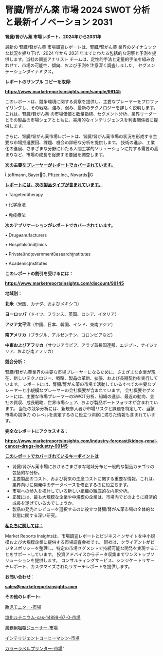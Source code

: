 # 腎臓/腎がん薬 市場 2024 SWOT 分析と最新イノベーション 2031

<strong>腎臓/腎がん薬 市場レポート、2024年から2031年</strong>

最新の 腎臓/腎がん薬 市場調査レポートは、腎臓/腎がん薬 業界のダイナミックな状況を掘り下げ、2024 年から 2031 年までにわたる包括的な洞察と予測を提供します。当社の調査アナリスト チームは、定性的手法と定量的手法を組み合わせて、市場の可能性、傾向、および予測を注意深く調査しました。 セグメンテーションダイナミクス。



<strong>レポートのサンプル コピーを取得:</strong> <a href=https://www.marketreportsinsights.com/sample/99145>

<strong><u>https://www.marketreportsinsights.com/sample/99145</u></strong></a>

このレポートは、競争環境に関する洞察を提供し、主要なプレーヤーをプロファイリングし、その戦略、強み、弱み、最新のテクノロジーを詳しく説明します。 これは、腎臓/腎がん薬 の市場価値と数量指標、セグメント分析、業界リーダーとその製品の市場シェアとともに、実用的なインテリジェンスを利害関係者に提供します。

さらに、腎臓/腎がん薬市場レポートは、腎臓/腎がん薬市場の状況を形成する主要な市場推進要因、課題、機会の詳細な分析を提供します。 技術の進歩、工業化の進展、さまざまな分野にわたる人間工学的ソリューションに対する需要の高まりなど、市場の成長を促進する要因を調査します。



<strong><u>次の主要なプレーヤーがレポートでカバーされています。</u></strong>

.offmann, BayerG, Pfizer,Inc., NovartisG



<strong><u><b>レポートには、次の製品タイプが含まれています。</b></u></strong>

• Targetedherapy

• 化学療法

• 免疫療法



<strong><b>次のアプリケーションがレポートでカバーされています。</b></strong>

• Druganufacturers

• Hospitalsndlinics

• Privatendovernmentesearchnstitutes

• Academicnstitutes



<strong><b>このレポートの割引を受けるには：</b></strong><a href=https://www.marketreportsinsights.com/discount/99145>

<strong><u>https://www.marketreportsinsights.com/discount/99145</u></strong></a>



<strong>地域別：</strong>



<strong>北米</strong>（米国、カナダ、およびメキシコ）



<strong>ヨーロッパ</strong>（ドイツ、フランス、英国、ロシア、イタリア）



<strong>アジア太平洋</strong>（中国、日本、韓国、インド、東南アジア）



<strong>南アメリカ</strong>（ブラジル、アルゼンチン、コロンビアなど）



<strong>中東およびアフリカ</strong>（サウジアラビア、アラブ首長国連邦、エジプト、ナイジェリア、および南アフリカ）



<strong>競合分析：</strong>

腎臓/腎がん薬業界の主要な市場プレーヤーになるために、さまざまな企業が現在、新しいテクノロジー、戦略、製品の革新、拡張、および長期契約を実行しています。 レポートには、腎臓/腎がん薬の市場で活動しているすべての主要なプレーヤーと小規模なプレーヤーの会社概要が含まれています。 会社概要セグメントには、主要な市場プレーヤーのSWOT分析、組織の進歩、最近の動向、会社の買収、成長戦略、世界市場シェア、および製品ポートフォリオが含まれています。 当社の競争分析には、新規参入者が市場リスクと課題を特定して、当該市場の競争力 のレベルを測定するのに役立つ洞察に満ちた情報も含まれています。



<strong>完全なレポートにアクセスする</strong>：

<a href=https://www.marketreportsinsights.com/industry-forecast/kidney-renal-cancer-drugs-industry-99145>

<strong><u>https://www.marketreportsinsights.com/industry-forecast/kidney-renal-cancer-drugs-industry-99145</u></strong></a>



<strong><u><b>このレポートでカバーされているキーポイントは</b></u></strong>
<ul>
  <li>腎臓/腎がん薬市場におけるさまざまな地域分布と一般的な製品カテゴリの包括的な分析。</li>
  <li>主要製品のコスト、および将来の生産コストに関する重要な情報。これは、業界向けに開発中のデータベースを修正するのに役立ちます。</li>
  <li>市場への参入を検討している新しい組織の徹底的な内訳分析。</li>
  <li>正確には、最も大規模な企業や中規模の企業は、市場内でどのように経済的成長を遂げているのでしょうか。</li>
  <li>製品の発売とレビューを選択するのに役立つ腎臓/腎がん薬市場の全体的な状態に関する深い研究。</li>
</ul>


<strong><u><b>私たちに関しては：</b></u></strong>

Market Reports Insightsは、市場調査レポートとビジネスインサイトを中小規模および大規模企業に提供する市場調査会社です。 同社は、クライアントがビジネスポリシーを整理し、特定の市場セグメントで持続可能な開発を実現することをサポートしています。 投資アドバイスからデータ収集までワンストップソリューションを提供します。 コンサルティングサービス、シンジケートリサーチレポート、カスタマイズされたリサーチレポートを提供します。



<strong><b>お問い合わせ</b></strong>：

<a href=mailto:sales@marketreportsinsights.com>

<strong><u>sales@marketreportsinsights.com</u></strong></a>



<strong>その他のレポート:</strong>

<a href=https://www.linkedin.com/pulse/胎児モニター-市場-2023-swot-分析と成長率-2030-pr-news-hub-womef/>胎児モニター-市場</a>

<a href=https://www.linkedin.com/pulse/塩化ルテニウム-cas-14898-67-0-市場-2023-推進要因と成長機会-qqigf/>塩化ルテニウム-cas-14898-67-0-市場</a>

<a href=https://www.linkedin.com/pulse/業務用咀嚼ジューサー-市場-2023-総利益と主要ベンダー-2030-analytics-achievers-24-analysis-vye5f/>業務用咀嚼ジューサー-市場</a>

<a href=https://www.linkedin.com/pulse/インテリジェントコーヒーマシン-市場-2023-新興市場-将来の動向と市場需要-2030-4qvjf/>インテリジェントコーヒーマシン-市場</a>

<a href=https://www.linkedin.com/pulse/カラーラベルプリンター-市場-2023-推進要因と成長機会-2030-idtef/>カラーラベルプリンター-市場</a>"
